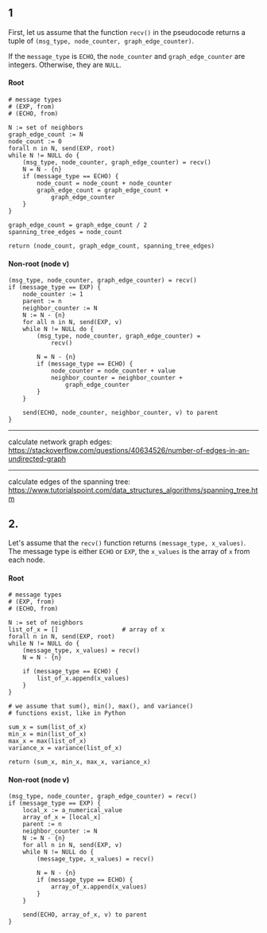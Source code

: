 ## 1

First, let us assume that the function `recv()` in the pseudocode returns a tuple of `(msg_type, node_counter, graph_edge_counter)`.

If the `message_type` is `ECHO`, the `node_counter` and `graph_edge_counter` are integers. Otherwise, they are `NULL`.

#### Root
```
# message types
# (EXP, from)
# (ECHO, from)

N := set of neighbors
graph_edge_count := N
node_count := 0
forall n in N, send(EXP, root)
while N != NULL do {
    (msg_type, node_counter, graph_edge_counter) = recv()
    N = N - {n}
    if (message_type == ECHO) {
        node_count = node_count + node_counter
        graph_edge_count = graph_edge_count +
            graph_edge_counter
    }
}

graph_edge_count = graph_edge_count / 2
spanning_tree_edges = node_count

return (node_count, graph_edge_count, spanning_tree_edges)
```

#### Non-root (node v)

```
(msg_type, node_counter, graph_edge_counter) = recv()
if (message_type == EXP) {
    node_counter := 1
    parent := n
    neighbor_counter := N
    N := N - {n}
    for all n in N, send(EXP, v)
    while N != NULL do {
        (msg_type, node_counter, graph_edge_counter) = 
            recv()

        N = N - {n}
        if (message_type == ECHO) {
            node_counter = node_counter + value
            neighbor_counter = neighbor_counter + 
                graph_edge_counter
        }
    }
    
    send(ECHO, node_counter, neighbor_counter, v) to parent
}
```

---

calculate network graph edges: https://stackoverflow.com/questions/40634526/number-of-edges-in-an-undirected-graph



---
calculate edges of the spanning tree: https://www.tutorialspoint.com/data_structures_algorithms/spanning_tree.htm

## 2. 

Let's assume that the `recv()` function returns `(message_type, x_values)`. The message type is either `ECHO` or `EXP`, the `x_values` is the array of `x` from each node.

#### Root
```
# message types
# (EXP, from)
# (ECHO, from)

N := set of neighbors
list_of_x = []                  # array of x
forall n in N, send(EXP, root)
while N != NULL do {
    (message_type, x_values) = recv()
    N = N - {n}
    
    if (message_type == ECHO) {
        list_of_x.append(x_values)
    }
}

# we assume that sum(), min(), max(), and variance() 
# functions exist, like in Python

sum_x = sum(list_of_x)
min_x = min(list_of_x)
max_x = max(list_of_x)
variance_x = variance(list_of_x)

return (sum_x, min_x, max_x, variance_x)
```

#### Non-root (node v)

```
(msg_type, node_counter, graph_edge_counter) = recv()
if (message_type == EXP) {
    local_x := a_numerical_value
    array_of_x = [local_x]
    parent := n
    neighbor_counter := N
    N := N - {n}
    for all n in N, send(EXP, v)
    while N != NULL do {
        (message_type, x_values) = recv()

        N = N - {n}
        if (message_type == ECHO) {
            array_of_x.append(x_values)
        }
    }
    
    send(ECHO, array_of_x, v) to parent
}
```
